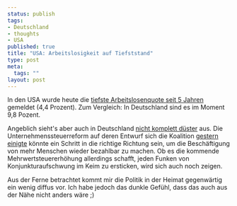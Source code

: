 ```yaml
--- 
status: publish
tags: 
- Deutschland
- thoughts
- USA
published: true
title: "USA: Arbeitslosigkeit auf Tiefststand"
type: post
meta: 
  tags: ""
layout: post
---
```

In den USA wurde heute die <a href="http://www.faz.net/s/RubC8BA5576CDEE4A05AF8DFEC92E288D64/Doc~EFF626492594D406DAA5AA18E73BA85C8~ATpl~Ecommon~Scontent.html">tiefste Arbeitslosenquote seit 5 Jahren</a> gemeldet (4,4 Prozent). Zum Vergleich: In Deutschland sind es im Moment 9,8 Pozent.

Angeblich sieht's aber auch in Deutschland <a href="http://www.n24.de/wirtschaft_boerse/wirtschaftspolitik/article.php?articleId=80371&teaserId=80687">nicht komplett düster</a> aus. Die Unternehmenssteuerreform auf deren Entwurf sich die Koalition <a href="http://www.tagesschau.de/aktuell/meldungen/0,1185,OID6059338,00.html">gestern einigte</a> könnte ein Schritt in die richtige Richtung sein, um die Beschäftigung von mehr Menschen wieder bezahlbar zu machen. Ob es die kommende Mehrwertsteuererhöhung allerdings schafft, jeden Funken von Konjunkturaufschwung im Keim zu ersticken, wird sich auch noch zeigen.

Aus der Ferne betrachtet kommt mir die Politik in der Heimat gegenwärtig ein wenig diffus vor. Ich habe jedoch das dunkle Gefühl, dass das auch aus der Nähe nicht anders wäre ;)
